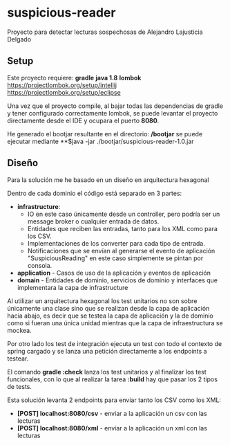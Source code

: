 # suspicious-reader

Proyecto para detectar lecturas sospechosas de Alejandro Lajusticia Delgado

## Setup

Este proyecto requiere:
  **gradle**
  **java 1.8**
  **lombok** https://projectlombok.org/setup/intellij https://projectlombok.org/setup/eclipse

Una vez que el proyecto compile, al bajar todas las dependencias de gradle y tener configurado correctamente lombok, se puede levantar el proyecto directamente desde el IDE y ocupara el puerto **8080**.

He generado el bootjar resultante en el directorio: **/bootjar** se puede ejecutar mediante **$java -jar ./bootjar/suspicious-reader-1.0.jar 

## Diseño

Para la solución me he basado en un diseño en arquitectura hexagonal

Dentro de cada dominio el código está separado en 3 partes:
* **infrastructure**:
  * IO en este caso únicamente desde un controller, pero podría ser un message broker o cualquier entrada de datos. 
  * Entidades que reciben las entradas, tanto para los XML como para los CSV.
  * Implementaciones de los converter para cada tipo de entrada.
  * Notificaciones que se envían al generarse el evento de aplicación "SuspiciousReading" en este caso simplemente se pintan por consola.
* **application** - Casos de uso de la aplicación y eventos de aplicación
* **domain** - Entidades de dominio, servicios de dominio y interfaces que implementara la capa de infrastructure

Al utilizar un arquitectura hexagonal los test unitarios no son sobre únicamente una clase sino que se realizan desde la capa de aplicación hacia abajo, es decir que se testea la capa de aplicación y la de dominio como si fueran una única unidad mientras que la capa de infraestructura se mockea.

Por otro lado los test de integración ejecuta un test con todo el contexto de spring cargado y se lanza una petición directamente a los endpoints a testear.

El comando **gradle :check** lanza los test unitarios y al finalizar los test funcionales, con lo que al realizar la tarea **:build** hay que pasar los 2 tipos de tests.

Esta solución levanta 2 endpoints para enviar tanto los CSV como los XML:
* **[POST] localhost:8080/csv** - enviar a la aplicación un csv con las lecturas
* **[POST] localhost:8080/xml** - enviar a la aplicación un xml con las lecturas
